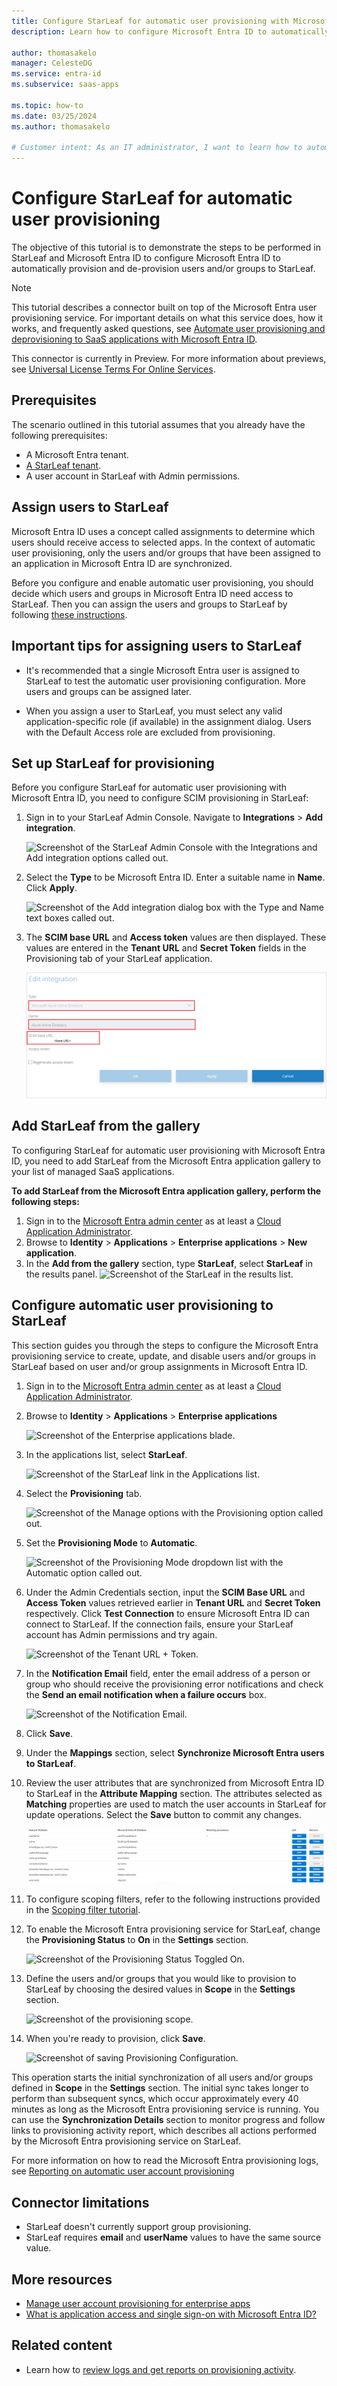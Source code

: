 ```yaml
---
title: Configure StarLeaf for automatic user provisioning with Microsoft Entra ID
description: Learn how to configure Microsoft Entra ID to automatically provision and de-provision user accounts to StarLeaf.

author: thomasakelo
manager: CelesteDG
ms.service: entra-id
ms.subservice: saas-apps

ms.topic: how-to
ms.date: 03/25/2024
ms.author: thomasakelo

# Customer intent: As an IT administrator, I want to learn how to automatically provision and deprovision user accounts from Microsoft Entra ID to StarLeaf so that I can streamline the user management process and ensure that users have the appropriate access to StarLeaf.
---
```


# Configure StarLeaf for automatic user provisioning

The objective of this tutorial is to demonstrate the steps to be performed in StarLeaf and Microsoft Entra ID to configure Microsoft Entra ID to automatically provision and de-provision users and/or groups to StarLeaf.

> [!NOTE]
>  This tutorial describes a connector built on top of the Microsoft Entra user provisioning service. For important details on what this service does, how it works, and frequently asked questions, see [Automate user provisioning and deprovisioning to SaaS applications with Microsoft Entra ID](~/identity/app-provisioning/user-provisioning.md).
>
> This connector is currently in Preview. For more information about previews, see [Universal License Terms For Online Services](https://www.microsoft.com/licensing/terms/product/ForOnlineServices/all).

## Prerequisites

The scenario outlined in this tutorial assumes that you already have the following prerequisites:

* A Microsoft Entra tenant.
* [A StarLeaf tenant](https://starleaf.com/).
* A user account in StarLeaf with Admin permissions.

## Assign users to StarLeaf
Microsoft Entra ID uses a concept called assignments to determine which users should receive access to selected apps. In the context of automatic user provisioning, only the users and/or groups that have been assigned to an application in Microsoft Entra ID are synchronized.

Before you configure and enable automatic user provisioning, you should decide which users and groups in Microsoft Entra ID need access to StarLeaf. Then you can assign the users and groups to StarLeaf by following [these instructions](~/identity/enterprise-apps/assign-user-or-group-access-portal.md).

## Important tips for assigning users to StarLeaf

* It's recommended that a single Microsoft Entra user is assigned to StarLeaf to test the automatic user provisioning configuration. More users and groups can be assigned later.

* When you assign a user to StarLeaf, you must select any valid application-specific role (if available) in the assignment dialog. Users with the Default Access role are excluded from provisioning.

## Set up StarLeaf for provisioning

Before you configure StarLeaf for automatic user provisioning with Microsoft Entra ID, you need to configure SCIM provisioning in StarLeaf:

1. Sign in to your StarLeaf Admin Console. Navigate to **Integrations** > **Add integration**.

	![Screenshot of the StarLeaf Admin Console with the Integrations and Add integration options called out.](media/starleaf-provisioning-tutorial/image00.png)

2. Select the **Type** to be Microsoft Entra ID. Enter a suitable name in **Name**. Click **Apply**.

	![Screenshot of the Add integration dialog box with the Type and Name text boxes called out.](media/starleaf-provisioning-tutorial/image01.png)

3.  The **SCIM base URL** and **Access token** values are then displayed. These values are entered in the **Tenant URL** and **Secret Token** fields in the Provisioning tab of your StarLeaf application. 

	![Screenshot of the Edit integration dialog box with the Type, Name, and SCIM base URL text boxes called out.](media/starleaf-provisioning-tutorial/image02.png)

## Add StarLeaf from the gallery

To configuring StarLeaf for automatic user provisioning with Microsoft Entra ID, you need to add StarLeaf from the Microsoft Entra application gallery to your list of managed SaaS applications.

**To add StarLeaf from the Microsoft Entra application gallery, perform the following steps:**

1. Sign in to the [Microsoft Entra admin center](https://entra.microsoft.com) as at least a [Cloud Application Administrator](~/identity/role-based-access-control/permissions-reference.md#cloud-application-administrator).
1. Browse to **Identity** > **Applications** > **Enterprise applications** > **New application**.
1. In the **Add from the gallery** section, type **StarLeaf**, select **StarLeaf** in the results panel.
	![Screenshot of the StarLeaf in the results list.](common/search-new-app.png)

## Configure automatic user provisioning to StarLeaf

This section guides you through the steps to configure the Microsoft Entra provisioning service to create, update, and disable users and/or groups in StarLeaf based on user and/or group assignments in Microsoft Entra ID.

1. Sign in to the [Microsoft Entra admin center](https://entra.microsoft.com) as at least a [Cloud Application Administrator](~/identity/role-based-access-control/permissions-reference.md#cloud-application-administrator).
1. Browse to **Identity** > **Applications** > **Enterprise applications**

	![Screenshot of the Enterprise applications blade.](common/enterprise-applications.png)

1. In the applications list, select **StarLeaf**.

	![Screenshot of the StarLeaf link in the Applications list.](common/all-applications.png)

3. Select the **Provisioning** tab.

	![Screenshot of the Manage options with the Provisioning option called out.](common/provisioning.png)

4. Set the **Provisioning Mode** to **Automatic**.

	![Screenshot of the Provisioning Mode dropdown list with the Automatic option called out.](common/provisioning-automatic.png)

5. Under the Admin Credentials section, input the **SCIM Base URL** and **Access Token** values retrieved earlier in **Tenant URL** and **Secret Token** respectively. Click **Test Connection** to ensure Microsoft Entra ID can connect to StarLeaf. If the connection fails, ensure your StarLeaf account has Admin permissions and try again.

	![Screenshot of the Tenant URL + Token.](common/provisioning-testconnection-tenanturltoken.png)

6. In the **Notification Email** field, enter the email address of a person or group who should receive the provisioning error notifications and check the **Send an email notification when a failure occurs** box.

	![Screenshot of the Notification Email.](common/provisioning-notification-email.png)

7. Click **Save**.

8. Under the **Mappings** section, select **Synchronize Microsoft Entra users to StarLeaf**.

9. Review the user attributes that are synchronized from Microsoft Entra ID to StarLeaf in the **Attribute Mapping** section. The attributes selected as **Matching** properties are used to match the user accounts in StarLeaf for update operations. Select the **Save** button to commit any changes.

	![Screenshot of the Attribute Mappings section showing nine mappings displayed.](media/starleaf-provisioning-tutorial/userattribute.png)


10. To configure scoping filters, refer to the following instructions provided in the [Scoping filter tutorial](~/identity/app-provisioning/define-conditional-rules-for-provisioning-user-accounts.md).


11. To enable the Microsoft Entra provisioning service for StarLeaf, change the **Provisioning Status** to **On** in the **Settings** section.

	![Screenshot of the Provisioning Status Toggled On.](common/provisioning-toggle-on.png)

12. Define the users and/or groups that you would like to provision to StarLeaf by choosing the desired values in **Scope** in the **Settings** section.

	![Screenshot of the provisioning scope.](common/provisioning-scope.png)

13. When you're ready to provision, click **Save**.

	![Screenshot of saving Provisioning Configuration.](common/provisioning-configuration-save.png)

This operation starts the initial synchronization of all users and/or groups defined in **Scope** in the **Settings** section. The initial sync takes longer to perform than subsequent syncs, which occur approximately every 40 minutes as long as the Microsoft Entra provisioning service is running. You can use the **Synchronization Details** section to monitor progress and follow links to provisioning activity report, which describes all actions performed by the Microsoft Entra provisioning service on StarLeaf.

For more information on how to read the Microsoft Entra provisioning logs, see [Reporting on automatic user account provisioning](~/identity/app-provisioning/check-status-user-account-provisioning.md)

## Connector limitations

* StarLeaf doesn't currently support group provisioning. 
* StarLeaf requires **email** and **userName** values to have the same source value.

## More resources

* [Manage user account provisioning for enterprise apps](~/identity/app-provisioning/configure-automatic-user-provisioning-portal.md)
* [What is application access and single sign-on with Microsoft Entra ID?](~/identity/enterprise-apps/what-is-single-sign-on.md)

## Related content

* Learn how to [review logs and get reports on provisioning activity](~/identity/app-provisioning/check-status-user-account-provisioning.md).

